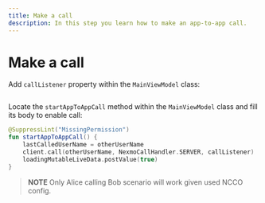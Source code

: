 ```yaml
---
title: Make a call
description: In this step you learn how to make an app-to-app call.
---
```


# Make a call

Add `callListener` property within the `MainViewModel` class:

```kotlin

```

Locate the `startAppToAppCall` method within the `MainViewModel` class and fill its body to enable call:

```kotlin
@SuppressLint("MissingPermission")
fun startAppToAppCall() {
    lastCalledUserName = otherUserName
    client.call(otherUserName, NexmoCallHandler.SERVER, callListener)
    loadingMutableLiveData.postValue(true)
}
```

> **NOTE** Only Alice calling Bob scenario will work given used NCCO config.